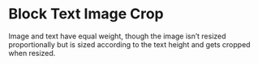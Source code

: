 # Block Text Image Crop

Image and text have equal weight, though the image isn’t resized proportionally but is sized according to the text height and gets cropped when resized.
